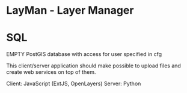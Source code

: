LayMan - Layer Manager
======================

SQL
===
EMPTY PostGIS database with access for user specified in cfg

This client/server application should make possible to upload files and create
web services on top of them.

Client: JavaScript (ExtJS, OpenLayers)
Server: Python
